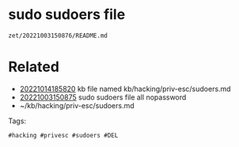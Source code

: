 # sudo sudoers file

` zet/20221003150876/README.md `

# Related

- [20221014185820](/zet/20221014185820/README.md) kb file named kb/hacking/priv-esc/sudoers.md
- [20221003150875](/zet/20221003150875/README.md) sudo sudoers file all nopassword
- ~/kb/hacking/priv-esc/sudoers.md

Tags:

    #hacking #privesc #sudoers #DEL
